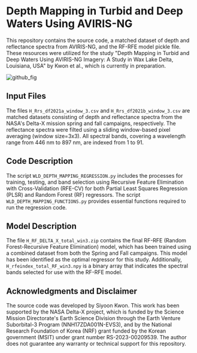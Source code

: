 # Depth Mapping in Turbid and Deep Waters Using AVIRIS-NG

This repository contains the source code, a matched dataset of depth and reflectance spectra from AVIRIS-NG, and the RF-RFE model pickle file. These resources were utilized for the study "Depth Mapping in Turbid and Deep Waters Using AVIRIS-NG Imagery: A Study in Wax Lake Delta, Louisiana, USA" by Kwon et al., which is currently in preparation.

![github_fig](https://github.com/ksy92/Hmap_AVIRIS-NG/assets/35686126/c6f008ed-5d91-4266-b782-1c7a0fe7e7de)

## Input Files

The files `H_Rrs_df2021a_window_3.csv` and `H_Rrs_df2021b_window_3.csv` are matched datasets consisting of depth and reflectance spectra from the NASA's Delta-X mission spring and fall campaigns, respectively. The reflectance spectra were filted using a sliding window-based pixel averaging (window size=3x3). All spectral bands, covering a wavelength range from 446 nm to 897 nm, are indexed from 1 to 91.

## Code Description

The script `WLD_DEPTH_MAPPING_REGRESSION.py` includes the processes for training, testing, and band selection using Recursive Feature Elimination with Cross-Validation (RFE-CV) for both Partial Least Squares Regression (PLSR) and Random Forest (RF) regressors. The script `WLD_DEPTH_MAPPING_FUNCTIONS.py` provides essential functions required to run the regression code.

## Model Description

The file `H_RF_DELTA_X_total_win3.zip` contains the final RF-RFE (Random Forest-Recursive Feature Elimination) model, which has been trained using a combined dataset from both the Spring and Fall campaigns. This model has been identified as the optimal regressor for this study. Additionally, `H_rfeindex_total_RF_win3.npy` is a binary array that indicates the spectral bands selected for use with the RF-RFE model.

## Acknowledgments and Disclaimer

The source code was developed by Siyoon Kwon. This work has been supported by the NASA Delta-X project, which is funded by the Science Mission Directorate's Earth Science Division through the Earth Venture Suborbital-3 Program (NNH17ZDA001N-EVS3), and by the National Research Foundation of Korea (NRF) grant funded by the Korean government (MSIT) under grant number RS-2023-00209539. The author does not guarantee any warranty or technical support for this repository.
